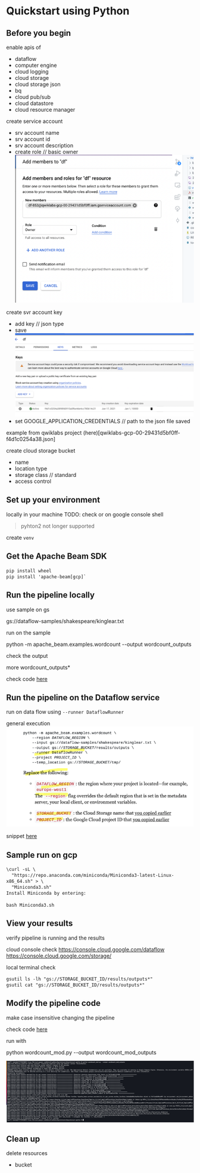 # Quickstart using Python

## Before you begin

enable apis of 
- dataflow
- computer engine
- cloud logging
- cloud storage
- cloud storage json
- bq
- cloud pub/sub 
- cloud datastore
- cloud resource manager

create service account 
- srv account name
- srv account id
- srv account description
- create role // basic owner
![](2021-06-17-08-55-48.png)

create svr account key
- add key // json type
- save 
![](2021-06-17-08-56-16.png)
- set  GOOGLE_APPLICATION_CREDENTIALS // path to  the json file saved

example from qwiklabs project (here)[qwiklabs-gcp-00-29431d5bf0ff-f4d1c0254a38.json]

create cloud storage bucket
- name 
- location type 
- storage class // standard
- access control 

## Set up your environment
locally in your machine 
TODO: check or on google console shell 

> pyhton2 not longer supported

create `venv`

## Get the Apache Beam SDK

```
pip install wheel
pip install 'apache-beam[gcp]`

```

## Run the pipeline locally

use sample on gs

gs://dataflow-samples/shakespeare/kinglear.txt

run on the sample

python -m apache_beam.examples.wordcount --output wordcount_outputs

check the output

more wordcount_outputs*

check code [here](wordcount.py)

## Run the pipeline on the Dataflow service

run on data flow using 
`--runner DataflowRunner `

general execution
![](2021-06-17-06-46-18.png)

snippet [here](run_pipeline_dataflow_svr.sh)

## Sample run on gcp

```
\curl -sL \
  "https://repo.anaconda.com/miniconda/Miniconda3-latest-Linux-x86_64.sh" > \
  "Miniconda3.sh"
Install Miniconda by entering:

bash Miniconda3.sh
```


## View your results

verify pipeline is running and the results

cloud console
check
https://console.cloud.google.com/dataflow
https://console.cloud.google.com/storage/

local terminal
check

```
gsutil ls -lh "gs://STORAGE_BUCKET_ID/results/outputs*"  
gsutil cat "gs://STORAGE_BUCKET_ID/results/outputs*"

```

## Modify the pipeline code

make case insensitive changing the pipeline

check code [here](wordcount_mod.py)

run with 

python wordcount_mod.py --output wordcount_mod_outputs

![](2021-06-17-07-38-08.png)

## Clean up
delete resources
-  bucket

